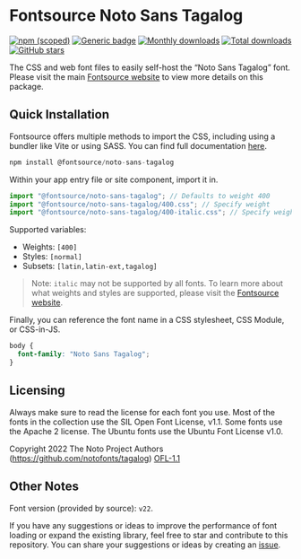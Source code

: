 # Fontsource Noto Sans Tagalog

[![npm (scoped)](https://img.shields.io/npm/v/@fontsource/noto-sans-tagalog?color=brightgreen)](https://www.npmjs.com/package/@fontsource/noto-sans-tagalog) [![Generic badge](https://img.shields.io/badge/fontsource-passing-brightgreen)](https://github.com/fontsource/fontsource) [![Monthly downloads](https://badgen.net/npm/dm/@fontsource/noto-sans-tagalog)](https://github.com/fontsource/fontsource) [![Total downloads](https://badgen.net/npm/dt/@fontsource/noto-sans-tagalog)](https://github.com/fontsource/fontsource) [![GitHub stars](https://img.shields.io/github/stars/fontsource/fontsource.svg?style=social&label=Star)](https://github.com/fontsource/fontsource/stargazers)

The CSS and web font files to easily self-host the “Noto Sans Tagalog” font. Please visit the main [Fontsource website](https://fontsource.org/fonts/noto-sans-tagalog) to view more details on this package.

## Quick Installation

Fontsource offers multiple methods to import the CSS, including using a bundler like Vite or using SASS. You can find full documentation [here](https://fontsource.org/docs/getting-started/introduction).

```javascript
npm install @fontsource/noto-sans-tagalog
```

Within your app entry file or site component, import it in.

```javascript
import "@fontsource/noto-sans-tagalog"; // Defaults to weight 400
import "@fontsource/noto-sans-tagalog/400.css"; // Specify weight
import "@fontsource/noto-sans-tagalog/400-italic.css"; // Specify weight and style
```

Supported variables:
- Weights: `[400]`
- Styles: `[normal]`
- Subsets: `[latin,latin-ext,tagalog]`

> Note: `italic` may not be supported by all fonts. To learn more about what weights and styles are supported, please visit the [Fontsource website](https://fontsource.org/fonts/noto-sans-tagalog).

Finally, you can reference the font name in a CSS stylesheet, CSS Module, or CSS-in-JS.

```css
body {
  font-family: "Noto Sans Tagalog";
}
```

## Licensing
Always make sure to read the license for each font you use. Most of the fonts in the collection use the SIL Open Font License, v1.1. Some fonts use the Apache 2 license. The Ubuntu fonts use the Ubuntu Font License v1.0.

Copyright 2022 The Noto Project Authors (https://github.com/notofonts/tagalog)
[OFL-1.1](http://scripts.sil.org/OFL)

## Other Notes
Font version (provided by source): `v22`.

If you have any suggestions or ideas to improve the performance of font loading or expand the existing library, feel free to star and contribute to this repository. You can share your suggestions or ideas by creating an [issue](https://github.com/fontsource/fontsource/issues).